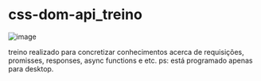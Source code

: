 # css-dom-api_treino

![image](https://user-images.githubusercontent.com/108037292/234030622-cccc18b7-a758-4385-b72a-aa31730380da.png)

treino realizado para concretizar conhecimentos acerca de requisições, promisses, responses, async functions e etc. 
ps: está programado apenas para desktop.
